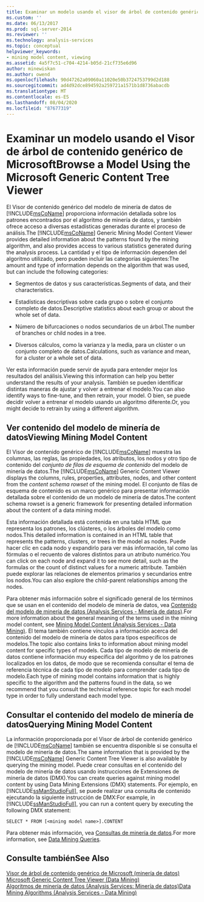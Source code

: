```yaml
---
title: Examinar un modelo usando el visor de árbol de contenido genérico de Microsoft | Microsoft Docs
ms.custom: ''
ms.date: 06/13/2017
ms.prod: sql-server-2014
ms.reviewer: ''
ms.technology: analysis-services
ms.topic: conceptual
helpviewer_keywords:
- mining model content, viewing
ms.assetid: 4a5f7c51-c704-4214-b05d-21cf735e6d96
author: minewiskan
ms.author: owend
ms.openlocfilehash: 90d47262a09060a11020e50b3724753799d2d188
ms.sourcegitcommit: ad4d92dce894592a259721a1571b1d8736abacdb
ms.translationtype: MT
ms.contentlocale: es-ES
ms.lasthandoff: 08/04/2020
ms.locfileid: "87677319"
---
```

# <a name="browse-a-model-using-the-microsoft-generic-content-tree-viewer"></a><span data-ttu-id="a686c-102">Examinar un modelo usando el Visor de árbol de contenido genérico de Microsoft</span><span class="sxs-lookup"><span data-stu-id="a686c-102">Browse a Model Using the Microsoft Generic Content Tree Viewer</span></span>
  <span data-ttu-id="a686c-103">El Visor de contenido genérico del modelo de minería de datos de [!INCLUDE[msCoName](../../includes/msconame-md.md)] proporciona información detallada sobre los patrones encontrados por el algoritmo de minería de datos, y también ofrece acceso a diversas estadísticas generadas durante el proceso de análisis.</span><span class="sxs-lookup"><span data-stu-id="a686c-103">The [!INCLUDE[msCoName](../../includes/msconame-md.md)] Generic Mining Model Content Viewer provides detailed information about the patterns found by the mining algorithm, and also provides access to various statistics generated during the analysis process.</span></span> <span data-ttu-id="a686c-104">La cantidad y el tipo de información dependen del algoritmo utilizado, pero pueden incluir las categorías siguientes:</span><span class="sxs-lookup"><span data-stu-id="a686c-104">The amount and type of information depends on the algorithm that was used, but can include the following categories:</span></span>  
  
-   <span data-ttu-id="a686c-105">Segmentos de datos y sus características.</span><span class="sxs-lookup"><span data-stu-id="a686c-105">Segments of data, and their characteristics.</span></span>  
  
-   <span data-ttu-id="a686c-106">Estadísticas descriptivas sobre cada grupo o sobre el conjunto completo de datos.</span><span class="sxs-lookup"><span data-stu-id="a686c-106">Descriptive statistics about each group or about the whole set of data.</span></span>  
  
-   <span data-ttu-id="a686c-107">Número de bifurcaciones o nodos secundarios de un árbol.</span><span class="sxs-lookup"><span data-stu-id="a686c-107">The number of branches or child nodes in a tree.</span></span>  
  
-   <span data-ttu-id="a686c-108">Diversos cálculos, como la varianza y la media, para un clúster o un conjunto completo de datos.</span><span class="sxs-lookup"><span data-stu-id="a686c-108">Calculations, such as variance and mean, for a cluster or a whole set of data.</span></span>  
  
 <span data-ttu-id="a686c-109">Ver esta información puede servir de ayuda para entender mejor los resultados del análisis.</span><span class="sxs-lookup"><span data-stu-id="a686c-109">Viewing this information can help you better understand the results of your analysis.</span></span> <span data-ttu-id="a686c-110">También se pueden identificar distintas maneras de ajustar y volver a entrenar el modelo.</span><span class="sxs-lookup"><span data-stu-id="a686c-110">You can also identify ways to fine-tune, and then retrain, your model.</span></span> <span data-ttu-id="a686c-111">O bien, se puede decidir volver a entrenar el modelo usando un algoritmo diferente.</span><span class="sxs-lookup"><span data-stu-id="a686c-111">Or, you might decide to retrain by using a different algorithm.</span></span>  
  
## <a name="viewing-mining-model-content"></a><span data-ttu-id="a686c-112">Ver contenido del modelo de minería de datos</span><span class="sxs-lookup"><span data-stu-id="a686c-112">Viewing Mining Model Content</span></span>  
 <span data-ttu-id="a686c-113">El Visor de contenido genérico de [!INCLUDE[msCoName](../../includes/msconame-md.md)] muestra las columnas, las reglas, las propiedades, los atributos, los nodos y otro tipo de contenido del *conjunto de filas de esquema de contenido* del modelo de minería de datos.</span><span class="sxs-lookup"><span data-stu-id="a686c-113">The [!INCLUDE[msCoName](../../includes/msconame-md.md)] Generic Content Viewer displays the columns, rules, properties, attributes, nodes, and other content from the *content schema rowset* of the mining model.</span></span> <span data-ttu-id="a686c-114">El conjunto de filas de esquema de contenido es un marco genérico para presentar información detallada sobre el contenido de un modelo de minería de datos.</span><span class="sxs-lookup"><span data-stu-id="a686c-114">The content schema rowset is a generic framework for presenting detailed information about the content of a data mining model.</span></span>  
  
 <span data-ttu-id="a686c-115">Esta información detallada está contenida en una tabla HTML que representa los patrones, los clústeres, o los árboles del modelo como nodos.</span><span class="sxs-lookup"><span data-stu-id="a686c-115">This detailed information is contained in an HTML table that represents the patterns, clusters, or trees in the model as nodes.</span></span> <span data-ttu-id="a686c-116">Puede hacer clic en cada nodo y expandirlo para ver más información, tal como las fórmulas o el recuento de valores distintos para un atributo numérico.</span><span class="sxs-lookup"><span data-stu-id="a686c-116">You can click on each node and expand it to see more detail, such as the formulas or the count of distinct values for a numeric attribute.</span></span> <span data-ttu-id="a686c-117">También puede explorar las relaciones de elementos primarios y secundarios entre los nodos.</span><span class="sxs-lookup"><span data-stu-id="a686c-117">You can also explore the child-parent relationships among the nodes.</span></span>  
  
 <span data-ttu-id="a686c-118">Para obtener más información sobre el significado general de los términos que se usan en el contenido del modelo de minería de datos, vea [Contenido del modelo de minería de datos &#40;Analysis Services - Minería de datos&#41;](mining-model-content-analysis-services-data-mining.md).</span><span class="sxs-lookup"><span data-stu-id="a686c-118">For more information about the general meaning of the terms used in the mining model content, see [Mining Model Content &#40;Analysis Services - Data Mining&#41;](mining-model-content-analysis-services-data-mining.md).</span></span> <span data-ttu-id="a686c-119">El tema también contiene vínculos a información acerca del contenido del modelo de minería de datos para tipos específicos de modelos.</span><span class="sxs-lookup"><span data-stu-id="a686c-119">The topic also contains links to information about mining model content for specific types of models.</span></span> <span data-ttu-id="a686c-120">Cada tipo de modelo de minería de datos contiene información muy específica del algoritmo y de los patrones localizados en los datos, de modo que se recomienda consultar el tema de referencia técnica de cada tipo de modelo para comprender cada tipo de modelo.</span><span class="sxs-lookup"><span data-stu-id="a686c-120">Each type of mining model contains information that is highly specific to the algorithm and the patterns found in the data, so we recommend that you consult the technical reference topic for each model type in order to fully understand each model type.</span></span>  
  
## <a name="querying-mining-model-content"></a><span data-ttu-id="a686c-121">Consultar el contenido del modelo de minería de datos</span><span class="sxs-lookup"><span data-stu-id="a686c-121">Querying Mining Model Content</span></span>  
 <span data-ttu-id="a686c-122">La información proporcionada por el Visor de árbol de contenido genérico de [!INCLUDE[msCoName](../../includes/msconame-md.md)] también se encuentra disponible si se consulta el modelo de minería de datos.</span><span class="sxs-lookup"><span data-stu-id="a686c-122">The same information that is provided by the [!INCLUDE[msCoName](../../includes/msconame-md.md)] Generic Content Tree Viewer is also available by querying the mining model.</span></span> <span data-ttu-id="a686c-123">Puede crear consultas en el contenido del modelo de minería de datos usando instrucciones de Extensiones de minería de datos (DMX).</span><span class="sxs-lookup"><span data-stu-id="a686c-123">You can create queries against mining model content by using Data Mining Extensions (DMX) statements.</span></span> <span data-ttu-id="a686c-124">Por ejemplo, en [!INCLUDE[ssManStudioFull](../../includes/ssmanstudiofull-md.md)], se puede realizar una consulta de contenido ejecutando la siguiente instrucción de DMX:</span><span class="sxs-lookup"><span data-stu-id="a686c-124">For example, in [!INCLUDE[ssManStudioFull](../../includes/ssmanstudiofull-md.md)], you can run a content query by executing the following DMX statement:</span></span>  
  
```  
SELECT * FROM [<mining model name>].CONTENT  
```  
  
 <span data-ttu-id="a686c-125">Para obtener más información, vea [Consultas de minería de datos](data-mining-queries.md).</span><span class="sxs-lookup"><span data-stu-id="a686c-125">For more information, see [Data Mining Queries](data-mining-queries.md).</span></span>  
  
## <a name="see-also"></a><span data-ttu-id="a686c-126">Consulte también</span><span class="sxs-lookup"><span data-stu-id="a686c-126">See Also</span></span>  
 <span data-ttu-id="a686c-127">[Visor de árbol de contenido genérico de Microsoft &#40;minería de datos&#41;](../microsoft-generic-content-tree-viewer-data-mining.md) </span><span class="sxs-lookup"><span data-stu-id="a686c-127">[Microsoft Generic Content Tree Viewer &#40;Data Mining&#41;](../microsoft-generic-content-tree-viewer-data-mining.md) </span></span>  
 [<span data-ttu-id="a686c-128">Algoritmos de minería de datos &#40;Analysis Services: Minería de datos&#41;</span><span class="sxs-lookup"><span data-stu-id="a686c-128">Data Mining Algorithms &#40;Analysis Services - Data Mining&#41;</span></span>](data-mining-algorithms-analysis-services-data-mining.md)  
  
  
